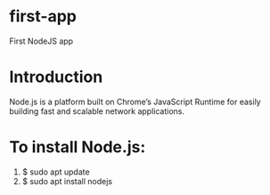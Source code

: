 # first-app
First NodeJS app

# Introduction
Node.js is a platform built on Chrome’s JavaScript Runtime for easily building fast and scalable network applications.

# To install Node.js:
1) $ sudo apt update
2) $ sudo apt install nodejs
